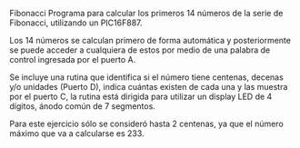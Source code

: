 Fibonacci
Programa para calcular los primeros 14 números de la serie de Fibonacci, utilizando un PIC16F887. 

Los 14 números se calculan primero de forma automática y posteriormente se puede acceder a cualquiera de estos por medio de una palabra de control ingresada por el puerto A.

Se incluye una rutina que identifica si el número tiene centenas, decenas y/o unidades (Puerto D), indica cuántas existen de cada una y las muestra por el puerto C, la rutina está dirigida para utilizar un display LED de 4 dígitos, ánodo común de 7 segmentos. 

Para este ejercicio sólo se consideró hasta 2 centenas, ya que el número máximo que va a calcularse es 233.
